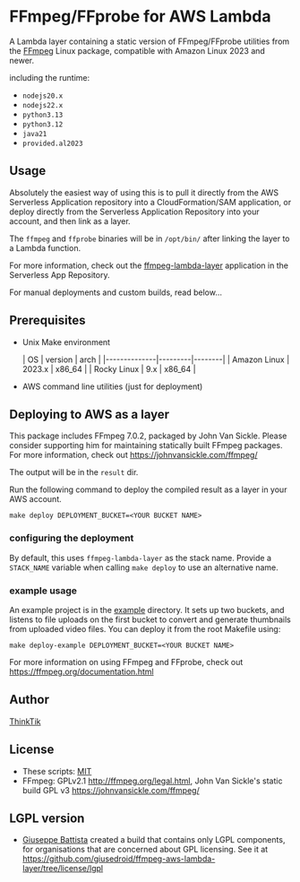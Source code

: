 # FFmpeg/FFprobe for AWS Lambda

A Lambda layer containing a static version of FFmpeg/FFprobe utilities from the [FFmpeg](https://www.ffmpeg.org/)
Linux package, compatible with Amazon Linux 2023 and newer.

including the runtime:

- `nodejs20.x`
- `nodejs22.x`
- `python3.13`
- `python3.12`
- `java21`
- `provided.al2023`

## Usage

Absolutely the easiest way of using this is to pull it directly from the AWS Serverless Application repository into a
CloudFormation/SAM application, or deploy directly from the Serverless Application Repository into your account, and
then link as a layer.

The `ffmpeg` and `ffprobe` binaries will be in `/opt/bin/` after linking the layer to a Lambda function.

For more information, check out
the [ffmpeg-lambda-layer](https://serverlessrepo.aws.amazon.com/applications/arn:aws:serverlessrepo:us-east-1:145266761615:applications~ffmpeg-lambda-layer)
application in the Serverless App Repository.

For manual deployments and custom builds, read below...

## Prerequisites

* Unix Make environment

  | OS           | version | arch   |
      |--------------|---------|--------|
  | Amazon Linux | 2023.x  | x86_64 |
  | Rocky Linux  | 9.x     | x86_64 |

* AWS command line utilities (just for deployment)

## Deploying to AWS as a layer

This package includes FFmpeg 7.0.2, packaged by John Van Sickle. Please consider supporting him for maintaining
statically built FFmpeg packages. For more information, check out <https://johnvansickle.com/ffmpeg/>

The output will be in the `result` dir.

Run the following command to deploy the compiled result as a layer in your AWS account.

```
make deploy DEPLOYMENT_BUCKET=<YOUR BUCKET NAME>
```

### configuring the deployment

By default, this uses `ffmpeg-lambda-layer` as the stack name. Provide a `STACK_NAME` variable when calling
`make deploy` to use an alternative name.

### example usage

An example project is in the [example](example) directory. It sets up two buckets, and listens to file uploads on the
first bucket to convert and generate thumbnails from uploaded video files. You can deploy it from the root Makefile
using:

```
make deploy-example DEPLOYMENT_BUCKET=<YOUR BUCKET NAME>
```

For more information on using FFmpeg and FFprobe, check out <https://ffmpeg.org/documentation.html>

## Author

[ThinkTik](https://github.com/thinktik)

## License

* These scripts: [MIT](https://opensource.org/licenses/MIT)
* FFmpeg: GPLv2.1 <http://ffmpeg.org/legal.html>, John Van Sickle's static build GPL
  v3 <https://johnvansickle.com/ffmpeg/>

## LGPL version

* [Giuseppe Battista](http://github.com/giusedroid) created a build that contains only LGPL components, for
  organisations that are concerned about GPL licensing. See it
  at <https://github.com/giusedroid/ffmpeg-aws-lambda-layer/tree/license/lgpl>
